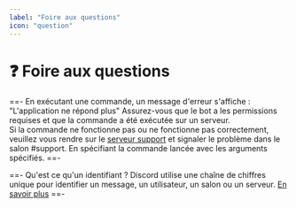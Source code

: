 ```yaml
---
label: "Foire aux questions"
icon: "question"
---
```


# ❓ Foire aux questions

==- En exécutant une commande, un message d'erreur s'affiche : "L'application ne répond plus"
Assurez-vous que le bot a les permissions requises et que la commande a été exécutée sur un serveur.   
Si la commande ne fonctionne pas ou ne fonctionne pas correctement, veuillez vous rendre sur le [serveur support](https://discord.somusic.xyz) et signaler le problème dans le salon #support. En spécifiant la commande lancée avec les arguments spécifiés.
==-

==- Qu'est ce qu'un identifiant ?
Discord utilise une chaîne de chiffres unique pour identifier un message, un utilisateur, un salon ou un serveur. [En savoir plus](https://support.discord.com/hc/fr/articles/206346498-O%C3%B9-trouver-l-ID-de-mon-compte-utilisateur-serveur-message)
==-